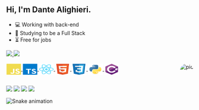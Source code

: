 ## Hi, I'm Dante Alighieri.

- 💻 Working with back-end
- 📜 Studying to be a Full Stack
- ⏳ Free for jobs

<div>
  <a href="https://github.com/dantealighierii">
  <img height="180em" src="https://github-readme-stats.vercel.app/api?username=dantealighierii&show_icons=true&theme=dracula&include_all_commits=true&count_private=true&hide_border=true"/>
  <img height="180em" src="https://github-readme-stats.vercel.app/api/top-langs/?username=dantealighierii&layout=compact&langs_count=7&theme=dracula&hide_border=true"/>
</div>
<div style="display: inline_block"><br>
  <img align="center" alt="Js" height="30" width="40" src="https://raw.githubusercontent.com/devicons/devicon/master/icons/javascript/javascript-plain.svg">
  <img align="center" alt="Ts" height="30" width="40" src="https://raw.githubusercontent.com/devicons/devicon/master/icons/typescript/typescript-plain.svg">
  <img align="center" alt="React" height="30" width="40" src="https://raw.githubusercontent.com/devicons/devicon/master/icons/react/react-original.svg">
  <img align="center" alt="HTML" height="30" width="40" src="https://raw.githubusercontent.com/devicons/devicon/master/icons/html5/html5-original.svg">
  <img align="center" alt="CSS" height="30" width="40" src="https://raw.githubusercontent.com/devicons/devicon/master/icons/css3/css3-original.svg">
  <img align="center" alt="Python" height="30" width="40" src="https://raw.githubusercontent.com/devicons/devicon/master/icons/python/python-original.svg">
  <img align="center" alt="Csharp" height="30" width="40" src="https://raw.githubusercontent.com/devicons/devicon/master/icons/csharp/csharp-original.svg">
  <img align="right" alt="pic" height="150" style="border-radius:200px;" src="[https://cdn.discordapp.com/attachments/722471025073455124/924440358237130793/download20211206201540.png](https://images-ext-1.discordapp.net/external/3H6PmMq4rHfyxPlg-zTq16hAfuj72eW_EOaou3NI4r8/%3Fsize%3D1024/https/cdn.discordapp.com/avatars/757103062468001893/64f788b39b16166f628a72d9cc916cc7.png)">
</div>
  
  ##
 
<div> 
  <a href="https://www.youtube.com/channel/UCA2GlYfsnf6CUW7GaJxdCAQ" target="_blank"><img src="https://img.shields.io/badge/YouTube-FF0000?style=for-the-badge&logo=youtube&logoColor=white" target="_blank"></a>
  <a href="https://www.instagram.com/the_enthusiastic_boy" target="_blank"><img src="https://img.shields.io/badge/Instagram-E4405F?style=for-the-badge&logo=instagram&logoColor=white" target="_blank"></a>
 	<a href="https://www.twitch.tv/danteghie" target="_blank"><img src="https://img.shields.io/badge/Twitch-9146FF?style=for-the-badge&logo=twitch&logoColor=white" target="_blank"></a>
<!-- <a href="" target="_blank"><img src="https://img.shields.io/badge/Discord-7289DA?style=for-the-badge&logo=discord&logoColor=white" target="_blank"></a> -->
  <a href = "mailto:dantealileite@gmail.com"><img src="https://img.shields.io/badge/Gmail-D14836?style=for-the-badge&logo=gmail&logoColor=white" target="_blank"></a>
 <!-- <a href="" target="_blank"><img src="https://img.shields.io/badge/-LinkedIn-%230077B5?style=for-the-badge&logo=linkedin&logoColor=white" target="_blank"></a> -->
 
  ![Snake animation](https://github.com/dantealighierii/dantealighierii/blob/output/github-contribution-grid-snake.svg)
 
</div>
